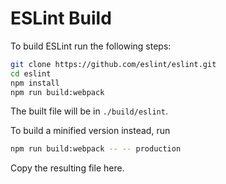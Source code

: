 # ESLint Build

To build ESLint run the following steps:

```sh
git clone https://github.com/eslint/eslint.git
cd eslint
npm install
npm run build:webpack
```

The built file will be in `./build/eslint`.

To build a minified version instead, run

```sh
npm run build:webpack -- -- production
```

Copy the resulting file here.
